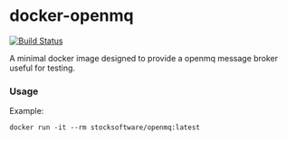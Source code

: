 # docker-openmq

[![Build Status](https://secure.travis-ci.org/stocksoftware/docker-openmq.png?branch=master)](http://travis-ci.org/stocksoftware/docker-openmq)

A minimal docker image designed to provide a openmq message broker useful for testing.

### Usage

Example: 

    docker run -it --rm stocksoftware/openmq:latest
